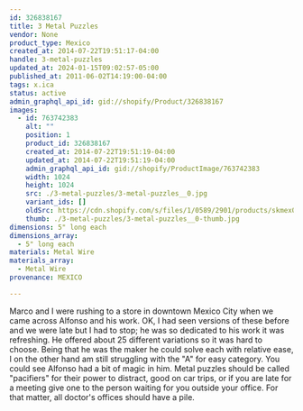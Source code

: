 ```yaml
---
id: 326838167
title: 3 Metal Puzzles
vendor: None
product_type: Mexico
created_at: 2014-07-22T19:51:17-04:00
handle: 3-metal-puzzles
updated_at: 2024-01-15T09:02:57-05:00
published_at: 2011-06-02T14:19:00-04:00
tags: x.ica
status: active
admin_graphql_api_id: gid://shopify/Product/326838167
images:
  - id: 763742383
    alt: ""
    position: 1
    product_id: 326838167
    created_at: 2014-07-22T19:51:19-04:00
    updated_at: 2014-07-22T19:51:19-04:00
    admin_graphql_api_id: gid://shopify/ProductImage/763742383
    width: 1024
    height: 1024
    src: ./3-metal-puzzles/3-metal-puzzles__0.jpg
    variant_ids: []
    oldSrc: https://cdn.shopify.com/s/files/1/0589/2901/products/skmex0081.tif.jpeg?v=1406073079
    thumb: ./3-metal-puzzles/3-metal-puzzles__0-thumb.jpg
dimensions: 5" long each
dimensions_array:
  - 5" long each
materials: Metal Wire
materials_array:
  - Metal Wire
provenance: MEXICO

---
```


Marco and I were rushing to a store in downtown Mexico City when we came across Alfonso and his work. OK, I had seen versions of these before and we were late but I had to stop; he was so dedicated to his work it was refreshing. He offered about 25 different variations so it was hard to choose. Being that he was the maker he could solve each with relative ease, I on the other hand am still struggling with the "A" for easy category. You could see Alfonso had a bit of magic in him. Metal puzzles should be called "pacifiers" for their power to distract, good on car trips, or if you are late for a meeting give one to the person waiting for you outside your office. For that matter, all doctor's offices should have a pile.